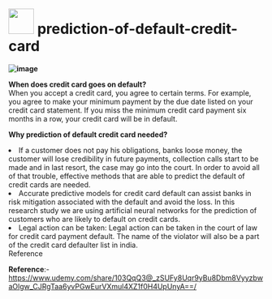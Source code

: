 # <b><img src="https://user-images.githubusercontent.com/52337446/135584013-7a13d844-18bd-4625-82f7-7671e3917166.png" height=50px  width=50px></img> prediction-of-default-credit-card <br>
![image](https://user-images.githubusercontent.com/52337446/135583605-5d186493-06c8-4140-afbf-122c824650a9.png)


When does credit card goes on default?</b><br>
When you accept a credit card, you agree to certain terms. For example, you agree to make your minimum payment by the due date listed on your credit card statement. If you miss the minimum credit card payment six months in a row, your credit card will be in default.
<br>

<b>Why prediction of default credit card needed?</b><br>
<li>If a customer does not pay his obligations, banks loose money, the customer will lose credibility in future payments, collection calls start to be made and in last resort, the case may go into the court. In order to avoid all of that trouble, effective methods that are able to predict the default of credit cards are needed.
<br>
<li>Accurate predictive models for credit card default can assist banks in risk mitigation associated with the default and avoid the loss. In this research study we are using artificial neural networks for the prediction of customers who are likely to default on credit cards.
<br>
<li>Legal action can be taken: Legal action can be taken in the court of law for credit card payment default. The name of the violator will also be a part of the credit card defaulter list in india.
<br>
  <href a="https://www.udemy.com/share/103QqQ3@_zSUFy8Uqr9yBu8Dbm8VyyzbwaOlgw_CJRgTaa6yvPGwEurVXmul4XZ1f0H4UpUnyA==/">Reference</a>

  <b>Reference</b>:-
  <br>https://www.udemy.com/share/103QqQ3@_zSUFy8Uqr9yBu8Dbm8VyyzbwaOlgw_CJRgTaa6yvPGwEurVXmul4XZ1f0H4UpUnyA==/
